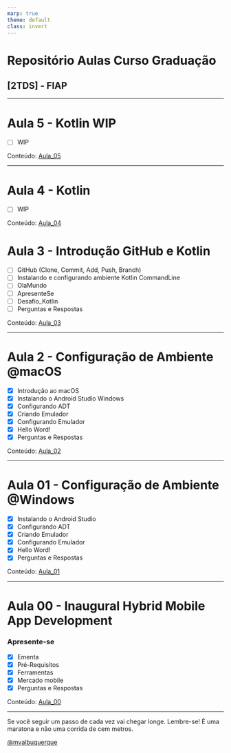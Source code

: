 ```yaml
---
marp: true
theme: default
class: invert
---
```


# Repositório Aulas Curso Graduação 
## [2TDS]  - FIAP

---

# Aula 5 - Kotlin WIP

- [ ] WIP

Conteúdo: [Aula_05](/embreve.pdf)

---

# Aula 4 - Kotlin 

- [ ] WIP

Conteúdo: [Aula_04](/embreve.pdf)

# Aula 3 - Introdução GitHub e Kotlin

- [ ] GitHub (Clone, Commit, Add, Push, Branch)
- [ ] Instalando e configurando ambiente Kotlin CommandLine 
- [ ] OlaMundo
- [ ] ApresenteSe
- [ ] Desafio_Kotlin
- [ ] Perguntas e Respostas

Conteúdo: [Aula_03](/03_Quarta_Feira_14_08_2023/00_Introducao_Kotlin.pdf)

---

# Aula 2 - Configuração de Ambiente @macOS

- [X] Introdução ao macOS
- [X] Instalando o Android Studio Windows
- [X] Configurando ADT
- [X] Criando Emulador
- [X] Configurando Emulador
- [X] Hello Word!
- [X] Perguntas e Respostas

Conteúdo: [Aula_02](/02_Quarta-feira_09_08_2023/02_Configuracao_do_Ambiente_Mac/Aula_02_Instalando_AndroidStudio_macOs.pdf)

---

# Aula 01 - Configuração de Ambiente @Windows

- [X] Instalando o Android Studio
- [X] Configurando ADT
- [X] Criando Emulador
- [X] Configurando Emulador
- [X] Hello Word!
- [X] Perguntas e Respostas

Conteúdo: [Aula_01](/01_Segunda_feira_07_08_2023/01_Configuracao_do_Ambiente_Windows/Aula_01_Instalando_Android_Studio.pdf)

---

# Aula 00 - Inaugural Hybrid Mobile App Development

### Apresente-se

- [X] Ementa
- [X] Pré-Requisitos
- [X] Ferramentas
- [X] Mercado mobile
- [X] Perguntas e Respostas

Conteúdo: [Aula_00](/00_Quarta_feira_02_08_2023/00_Inaugural/Aula%2000_Inaugural.pdf)


---
Se você seguir um passo de cada vez vai chegar longe. Lembre-se! É uma maratona e não uma corrida de cem metros.

[@mvalbuquerque](http://www.linkedin.com/in/mvalbuquerque)